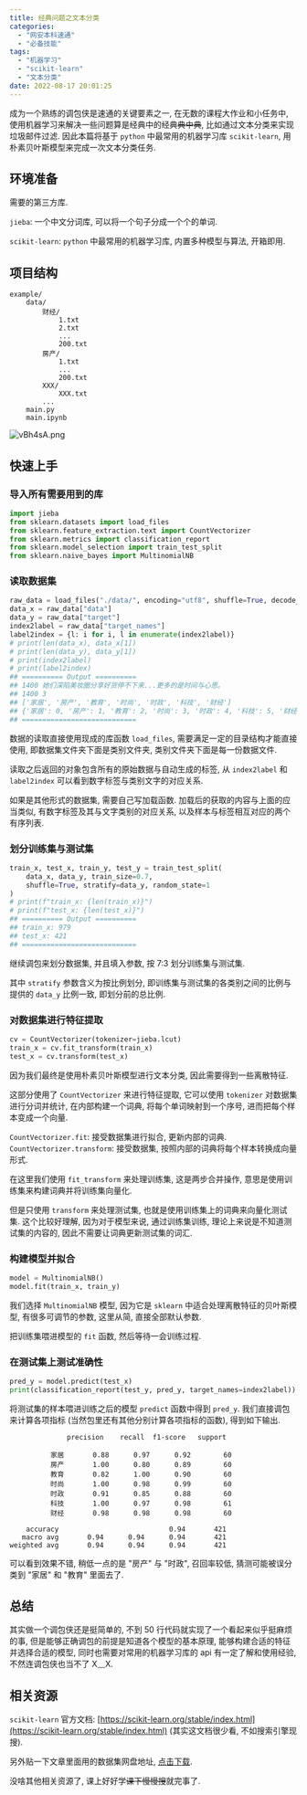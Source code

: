 ```yaml
---
title: 经典问题之文本分类
categories:
  - "网安本科速通"
  - "必备技能"
tags:
  - "机器学习"
  - "scikit-learn"
  - "文本分类"
date: 2022-08-17 20:01:25
---
```


成为一个熟练的调包侠是速通的关键要素之一, 在无数的课程大作业和小任务中, 使用机器学习来解决一些问题算是经典中的经典~~典中典~~, 比如通过文本分类来实现垃圾邮件过滤. 因此本篇将基于 `python` 中最常用的机器学习库 `scikit-learn`, 用朴素贝叶斯模型来完成一次文本分类任务.

<!-- more -->

## 环境准备

需要的第三方库.

`jieba`: 一个中文分词库, 可以将一个句子分成一个个的单词.

`scikit-learn`: `python` 中最常用的机器学习库, 内置多种模型与算法, 开箱即用.

## 项目结构

```plain
example/
    data/
        财经/
            1.txt
            2.txt
            ...
            200.txt
        房产/
            1.txt
            ...
            200.txt
        XXX/
            XXX.txt
        ...
    main.py
    main.ipynb
```

![vBh4sA.png](https://ww-rm.github.io/static/image/wast-ml/vBh4sA.png)

## 快速上手

### 导入所有需要用到的库

```python
import jieba
from sklearn.datasets import load_files
from sklearn.feature_extraction.text import CountVectorizer
from sklearn.metrics import classification_report
from sklearn.model_selection import train_test_split
from sklearn.naive_bayes import MultinomialNB
```

### 读取数据集

```python
raw_data = load_files("./data/", encoding="utf8", shuffle=True, decode_error="ignore", random_state=1)
data_x = raw_data["data"]
data_y = raw_data["target"]
index2label = raw_data["target_names"]
label2index = {l: i for i, l in enumerate(index2label)}
# print(len(data_x), data_x[1])
# print(len(data_y), data_y[1])
# print(index2label)
# print(label2index)
## ========== Output ==========
## 1400 她们深陷美妆圈分享好货停不下来...更多的是时间与心思。
## 1400 3
## ['家居', '房产', '教育', '时尚', '时政', '科技', '财经']
## {'家居': 0, '房产': 1, '教育': 2, '时尚': 3, '时政': 4, '科技': 5, '财经': 6}
## ============================
```

数据的读取直接使用现成的库函数 `load_files`, 需要满足一定的目录结构才能直接使用, 即数据集文件夹下面是类别文件夹, 类别文件夹下面是每一份数据文件.

读取之后返回的对象包含所有的原始数据与自动生成的标签, 从 `index2label` 和 `label2index` 可以看到数字标签与类别文字的对应关系.

如果是其他形式的数据集, 需要自己写加载函数. 加载后的获取的内容与上面的应当类似, 有数字标签及其与文字类别的对应关系, 以及样本与标签相互对应的两个有序列表.

### 划分训练集与测试集

```python
train_x, test_x, train_y, test_y = train_test_split(
    data_x, data_y, train_size=0.7,
    shuffle=True, stratify=data_y, random_state=1
)
# print(f"train_x: {len(train_x)}")
# print(f"test_x: {len(test_x)}")
## ========== Output ==========
## train_x: 979
## test_x: 421
## ============================
```

继续调包来划分数据集, 并且填入参数, 按 7:3 划分训练集与测试集.

其中 `stratify` 参数含义为按比例划分, 即训练集与测试集的各类别之间的比例与提供的 `data_y` 比例一致, 即划分前的总比例.

### 对数据集进行特征提取

```python
cv = CountVectorizer(tokenizer=jieba.lcut)
train_x = cv.fit_transform(train_x)
test_x = cv.transform(test_x)
```

因为我们最终是使用朴素贝叶斯模型进行文本分类, 因此需要得到一些离散特征.

这部分使用了 `CountVectorizer` 来进行特征提取, 它可以使用 `tokenizer` 对数据集进行分词并统计, 在内部构建一个词典, 将每个单词映射到一个序号, 进而把每个样本变成一个向量.

`CountVectorizer.fit`: 接受数据集进行拟合, 更新内部的词典.
`CountVectorizer.transform`: 接受数据集, 按照内部的词典将每个样本转换成向量形式.

在这里我们使用 `fit_transform` 来处理训练集, 这是两步合并操作, 意思是使用训练集来构建词典并将训练集向量化.

但是只使用 `transform` 来处理测试集, 也就是使用训练集上的词典来向量化测试集. 这个比较好理解, 因为对于模型来说, 通过训练集训练, 理论上来说是不知道测试集的内容的, 因此不需要让词典更新测试集的词汇.

### 构建模型并拟合

```python
model = MultinomialNB()
model.fit(train_x, train_y)
```

我们选择 `MultinomialNB` 模型, 因为它是 `sklearn` 中适合处理离散特征的贝叶斯模型, 有很多可调节的参数, 这里从简, 直接全部默认参数.

把训练集喂进模型的 `fit` 函数, 然后等待一会训练过程.

### 在测试集上测试准确性

```python
pred_y = model.predict(test_x)
print(classification_report(test_y, pred_y, target_names=index2label))
```

将测试集的样本喂进训练之后的模型 `predict` 函数中得到 `pred_y`. 我们直接调包来计算各项指标 (当然包里还有其他分别计算各项指标的函数), 得到如下输出.

```plain
              precision    recall  f1-score   support

          家居       0.88      0.97      0.92        60
          房产       1.00      0.80      0.89        60
          教育       0.82      1.00      0.90        60
          时尚       1.00      0.98      0.99        60
          时政       0.91      0.85      0.88        60
          科技       1.00      0.97      0.98        61
          财经       0.98      0.98      0.98        60

    accuracy                           0.94       421
   macro avg       0.94      0.94      0.94       421
weighted avg       0.94      0.94      0.94       421
```

可以看到效果不错, 稍低一点的是 "房产" 与 "时政", 召回率较低, 猜测可能被误分类到 "家居" 和 "教育" 里面去了.

## 总结

其实做一个调包侠还是挺简单的, 不到 50 行代码就实现了一个看起来似乎挺麻烦的事, 但是能够正确调包的前提是知道各个模型的基本原理, 能够构建合适的特征并选择合适的模型, 同时也需要对常用的机器学习库的 api 有一定了解和使用经验, 不然连调包侠也当不了 X﹏X.

## 相关资源

`scikit-learn` 官方文档: [https://scikit-learn.org/stable/index.html](https://scikit-learn.org/stable/index.html) (其实这文档很少看, 不如搜索引擎现搜).

另外贴一下文章里面用的数据集网盘地址, [点击下载](https://ww-rm.lanzout.com/iTvKz09pcq8b).

没啥其他相关资源了, 课上好好学~~课下慢慢搜~~就完事了.
